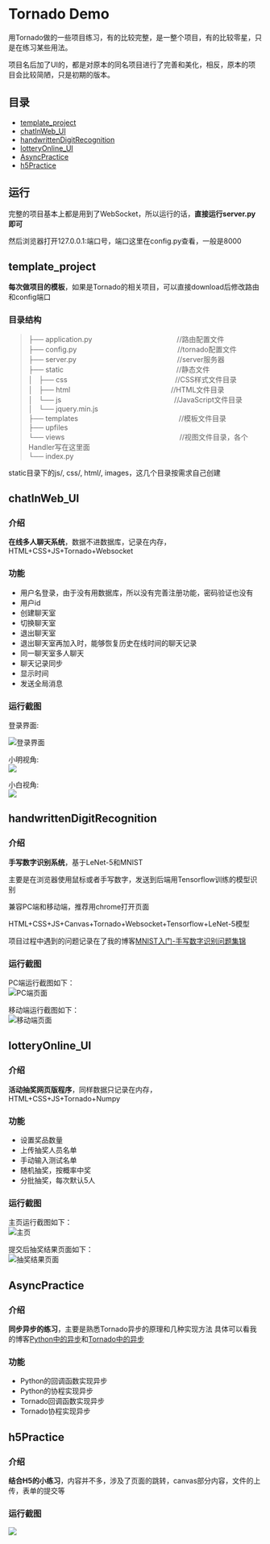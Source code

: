 # Tornado Demo
用Tornado做的一些项目练习，有的比较完整，是一整个项目，有的比较零星，只是在练习某些用法。

项目名后加了UI的，都是对原本的同名项目进行了完善和美化，相反，原本的项目会比较简陋，只是初期的版本。


## 目录
* [template_project](#template_project)
* [chatInWeb_UI](#chatInWeb_UI)
* [handwrittenDigitRecognition](#handwrittenDigitRecognition)
* [lotteryOnline_UI](#lotteryOnline_UI)
* [AsyncPractice](#AsyncPractice)
* [h5Practice](#h5Practice)

## 运行
完整的项目基本上都是用到了WebSocket，所以运行的话，**直接运行server.py即可**

然后浏览器打开127.0.0.1:端口号，端口这里在config.py查看，一般是8000


<a name="template_project"></a>
## template_project
**每次做项目的模板**，如果是Tornado的相关项目，可以直接download后修改路由和config端口

### 目录结构
> ├── application.py　　　　　　　　　　　　//路由配置文件    
> ├── config.py　　　　　　　　　　　 　　　//tornado配置文件    
> ├── server.py　　　　　　　　　　　 　　　//server服务器    
> ├── static　　　　　　　　　　　　　　　　//静态文件    
> │   ├── css　　　　　　　　　　　　 　　　//CSS样式文件目录    
> │   ├── html　　　　　　　　　　　  　　　//HTML文件目录    
> │   └── js　　　　　　　　　　　　　　　　//JavaScript文件目录    
> │       └── jquery.min.js    
> ├── templates　　　　　　　　　　　 　　　//模板文件目录    
> ├── upfiles    
> └── views　　　　　　　　　　　　　 　　　//视图文件目录，各个Handler写在这里面    
>      └── index.py    

static目录下的js/, css/, html/, images，这几个目录按需求自己创建


<a name="chatInWeb_UI"></a>
## chatInWeb_UI
### 介绍
**在线多人聊天系统**，数据不进数据库，记录在内存，HTML+CSS+JS+Tornado+Websocket

### 功能
- 用户名登录，由于没有用数据库，所以没有完善注册功能，密码验证也没有
- 用户id
- 创建聊天室
- 切换聊天室
- 退出聊天室
- 退出聊天室再加入时，能够恢复历史在线时间的聊天记录
- 同一聊天室多人聊天
- 聊天记录同步
- 显示时间
- 发送全局消息

### 运行截图
登录界面:

![登录界面](images/chat1.png)

小明视角:   
![](images/chat2.png)

小白视角:    
![](images/chat3.png)


<a name="handwrittenDigitRecognition"></a>
## handwrittenDigitRecognition
### 介绍
**手写数字识别系统**，基于LeNet-5和MNIST

主要是在浏览器使用鼠标或者手写数字，发送到后端用Tensorflow训练的模型识别

兼容PC端和移动端，推荐用chrome打开页面

HTML+CSS+JS+Canvas+Tornado+Websocket+Tensorflow+LeNet-5模型

项目过程中遇到的问题记录在了我的博客[MNIST入门-手写数字识别问题集锦](https://catchdream.me/2019/04/18/MNIST入门-手写数字识别问题集锦/)

### 运行截图
PC端运行截图如下：      
![PC端页面](images/PC.png)


移动端运行截图如下：    
![移动端页面](images/mobile.jpg)


<a name="lotteryOnline_UI"></a>
## lotteryOnline_UI
### 介绍
**活动抽奖网页版程序**，同样数据只记录在内存，HTML+CSS+JS+Tornado+Numpy

### 功能
- 设置奖品数量
- 上传抽奖人员名单
- 手动输入测试名单
- 随机抽奖，按概率中奖
- 分批抽奖，每次默认5人

### 运行截图
主页运行截图如下：    
![主页](images/lotteryOnline1.png)

提交后抽奖结果页面如下：    
![抽奖结果页面](images/lotteryOnline2.png)

<a name="AsyncPractice"></a>
## AsyncPractice
### 介绍
**同步异步的练习**，主要是熟悉Tornado异步的原理和几种实现方法
具体可以看我的博客[Python中的异步](https://catchdream.me/2019/03/17/Python%E4%B8%AD%E7%9A%84%E5%BC%82%E6%AD%A5/)和[Tornado中的异步](https://catchdream.me/2019/03/17/Tornado%E4%B8%AD%E7%9A%84%E5%BC%82%E6%AD%A5/)

### 功能
- Python的回调函数实现异步
- Python的协程实现异步
- Tornado回调函数实现异步
- Tornado协程实现异步


<a name="h5Practice"></a>
## h5Practice
### 介绍
**结合H5的小练习**，内容并不多，涉及了页面的跳转，canvas部分内容，文件的上传，表单的提交等

### 运行截图
![](images/h5practice.png)



